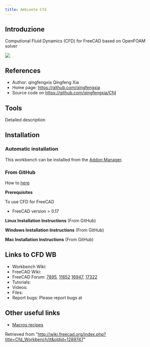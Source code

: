```yaml
---
title: Ambiente Cfd
---
```

## Introduzione

Computional Fluid Dynamics (CFD) for FreeCAD based on OpenFOAM solver

![](/images/FreeCAD_CFDworkbench_screenshot.png)

## References

* Author: qingfengxia Qingfeng Xia
* Home page: <https://github.com/qingfengxia>
* Source code on <https://github.com/qingfengxia/Cfd>

## Tools

Detailed description

## Installation

### Automatic installation

This workbench can be installed from the [Addon Manager](/Std_AddonMgr "Std AddonMgr").

### From GitHub

How to [here](https://github.com/qingfengxia/Cfd)

**Prerequisites**

To use CFD for FreeCAD

* FreeCAD version > 0.17

**Linux Installation Instructions** (From GitHub)

**Windows Installation Instructions** (From GitHub)

**Mac Installation Instructions** (From GitHub)

## Links to CFD WB

* Workbench Wiki:
* FreeCAD Wiki:
* FreeCAD Forum: [7895](http://forum.freecadweb.org/viewtopic.php?f=24&t=7895), [11652](http://forum.freecadweb.org/viewtopic.php?t=11652) [16947](http://forum.freecadweb.org/viewtopic.php?t=16947), [17322](http://forum.freecadweb.org/viewtopic.php?t=17322)
* Tutorials:
* Videos:
* Files:
* Report bugs: Please report bugs at

## Other useful links

* [Macros recipes](/Macros_recipes "Macros recipes")

Retrieved from "<http://wiki.freecad.org/index.php?title=Cfd_Workbench/it&oldid=1289747>"